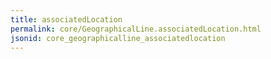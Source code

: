 ```yaml
---
title: associatedLocation
permalink: core/GeographicalLine.associatedLocation.html
jsonid: core_geographicalline_associatedlocation
---
```

